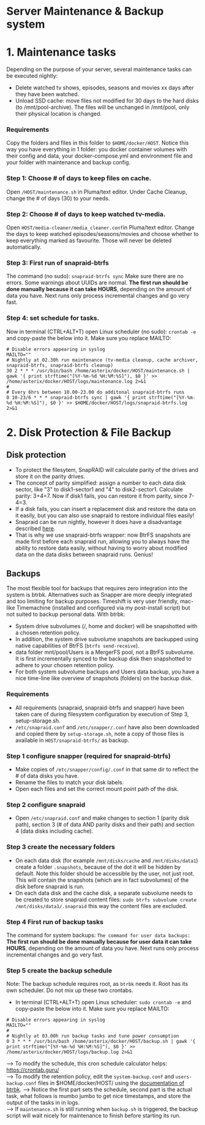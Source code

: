 # Server Maintenance & Backup system

# 1. Maintenance tasks
Depending on the purpose of your server, several maintenance tasks can be executed nightly: 
- Delete watched tv shows, episodes, seasons and movies xx days after they have been watched. 
- Unload SSD cache: move files not modified for 30 days to the hard disks (to /mnt/pool-archive). The files will be unchanged in /mnt/pool, only their physical location is changed. 

### Requirements
Copy the folders and files in this folder to `$HOME/docker/HOST`. 
Notice this way you have everything in 1 folder: you docker container volumes with their config and data, your docker-compose.yml and environment file and your folder with maintenance and backup config. 

### Step 1: Choose # of days to keep files on cache.
Open `/HOST/maintenance.sh` in Pluma/text editor. 
Under Cache Cleanup, change the # of days (30) to your needs. 

### Step 2: Choose # of days to keep watched tv-media.
Open `HOST/media-cleaner/media_cleaner.conf`in Pluma/text editor. 
Change the days to keep watched episodes/seasons/movies and choose whether to keep everything marked as favourite. Those will never be deleted automatically. 

### Step 3: First run of snapraid-btrfs
The command (no sudo): `snapraid-btrfs sync`
Make sure there are no errors. Some warnings about UUIDs are normal. 
**The first run should be done manually because it can take HOURS**, depending on the amount of data you have. Next runs only process incremental changes and go very fast. 

### Step 4: set schedule for tasks.
Now in terminal (CTRL+ALT+T) open Linux scheduler (no sudo): `crontab -e` and copy-paste the below into it. Make sure you replace MAILTO: 
```
# Disable errors appearing in syslog
MAILTO=""
# Nightly at 02.30h run maintenance (tv-media cleanup, cache archiver, snapraid-btrfs, snapraid-btrfs cleanup)
30 2 * * * /usr/bin/bash /home/asterix/docker/HOST/maintenance.sh | gawk '{ print strftime("[%Y-%m-%d %H:%M:%S]"), $0 }' >> /home/asterix/docker/HOST/logs/maintenance.log 2>&1
#
# Every 6hrs between 10.00-23.00 do additonal snapraid-btrfs runs
0 10-23/6 * * * snapraid-btrfs sync | gawk '{ print strftime("[%Y-%m-%d %H:%M:%S]"), $0 }' >> $HOME/docker/HOST/logs/snapraid-btrfs.log 2>&1
```

# 2. Disk Protection & File Backup

## Disk protection
- To protect the filesytem, SnapRAID will calculate parity of the drives and store it on the parity drives.
- The concept of parity simplified: assign a number to each data disk sector, like "3" to disk1-sector1 and "4" to disk2-sector1. Calculate parity: 3+4=7. Now if disk1 fails, you can restore it from parity, since 7-4=3.
- If a disk fails, you can insert a replacement disk and restore the data on it easily, but you can also use snapraid to restore individual files easily! 
- Snapraid can be run nightly, however it does have a disadvantage described [here](https://github.com/automorphism88/snapraid-btrfs#q-why-use-snapraid-btrfs). 
- That is why we use snapraid-btrfs wrapper: now BtrFS snapshots are made first before each snapraid run, allowing you to always have the ability to restore data easily, without having to worry about modified data on the data disks between snapraid runs. Genius!

## Backups
The most flexible tool for backups that requires zero integration into the system is btrbk. Alternatives such as Snapper are more deeply integrated and too limiting for backup purposes. Timeshift is very user friendly, mac-like Timemachine (installed and configured via my post-install script) but not suited to backup personal data. 
With btrbk: 
- System drive subvolumes (/, home and docker) will be snapshotted with a chosen retention policy.
- In addition, the system drive subvolume snapshots are backupped using native capabilities of BtrFS (`btrfs send-receive`).
- data folder mnt/pool/Users is a MergerFS pool, not a BtrFS subvolume. It is first incrementally synced to the backup disk then snapshotted to adhere to your chosen retention policy.
- For both system subvolume backups and Users data backup, you have a nice time-line like overview of snapshots (folders) on the backup disk. 

### Requirements
- All requirements (snapraid, snapraid-btrfs and snapper) have been taken care of during filesystem configuration by execution of Step 3, setup-storage.sh. 
- `/etc/snapraid.conf` and `/etc/snapper/.conf` have also been downloaded and copied there by `setup-storage.sh`, note a copy of those files is available in `HOST/snapraid-btrfs/` as backup.  

### Step 1 configure snapper (required for snapraid-btrfs)
- Make copies of `/etc/snapper/config/.conf` in that same dir to reflect the # of data disks you have. 
- Rename the files to match your disk labels. 
- Open each files and set the correct mount point path of the disk.

### Step 2 configure snapraid
- Open `/etc/snapraid.conf` and make changes to section 1 (parity disk path), section 3 (# of data AND parity disks and their path) and section 4 (data disks including cache). 

### Step 3 create the necessary folders
- On each data disk (for example `/mnt/disks/cache` and `/mnt/disks/data1`) create a folder `.snapshots`, because of the dot it will be hidden by default. Note this folder should be accessible by the user, not just root. This will contain the snapshots (which are in fact subvolumes) of the disk before snapraid is run.
- On each data disk and the cache disk, a separate subvolume needs to be created to store snapraid content files: `sudo btrfs subvolume create /mnt/disks/data1/.snapraid` this way the content files are excluded. 

### Step 4 First run of backup tasks
The command for system backups: ``
The command for user data backups: ``
**The first run should be done manually because for user data it can take HOURS**, depending on the amount of data you have. Next runs only process incremental changes and go very fast. 

### Step 5 create the backup schedule
Note: The backup schedule requires root, as `btrbk` needs it. Root has its own scheduler. Do not mix up these two crontabs. 
- In terminal (CTRL+ALT+T) open Linux scheduler: `sudo crontab -e` and copy-paste the below into it. Make sure you replace MAILTO: 

```
# Disable errors appearing in syslog
MAILTO=""
#
# Nightly at 03.00h run backup tasks and tune power consumption
0 3 * * * /usr/bin/bash /home/asterix/docker/HOST/backup.sh | gawk '{ print strftime("[%Y-%m-%d %H:%M:%S]"), $0 }' >> /home/asterix/docker/HOST/logs/backup.log 2>&1
```

--> To modify the schedule, this cron schedule calculator helps: https://crontab.guru/ \
--> To modify the retention policy, edit the `system-backup.conf` and `users-backup.conf` files in $HOME/docker/HOST/ using the [documentation of btrbk](https://digint.ch/btrbk/doc/btrbk.conf.5.html). 
--> Notice the first part sets the schedule, second part is the actual task, what follows is mumbo jumbo to get nice timestamps, and store the output of the tasks in in logs.\
--> If `maintenance.sh` is still running when `backup.sh` is triggered, the backup script will wait nicely for maintenance to finish before starting its run.
